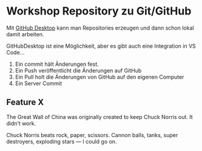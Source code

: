 # Workshop Repository zu Git/GitHub

Mit [GitHub Desktop](https://desktop.github.com) kann man Repositories erzeugen und dann schon lokal damit arbeiten.

GitHubDesktop ist eine Möglichkeit, aber es gibt auch eine Integration in VS Code...

1. Ein commit hält Änderungen fest.
2. Ein Push veröffentlicht die Änderungen auf GitHub
3. Ein Pull holt die Änderungen von GitHub auf den eigenen Computer
4. Ein Server Commit

## Feature X

The Great Wall of China was originally created to keep Chuck Norris out. It didn’t work.

Chuck Norris beats rock, paper, scissors. Cannon balls, tanks, super destroyers, exploding stars — I could go on.
